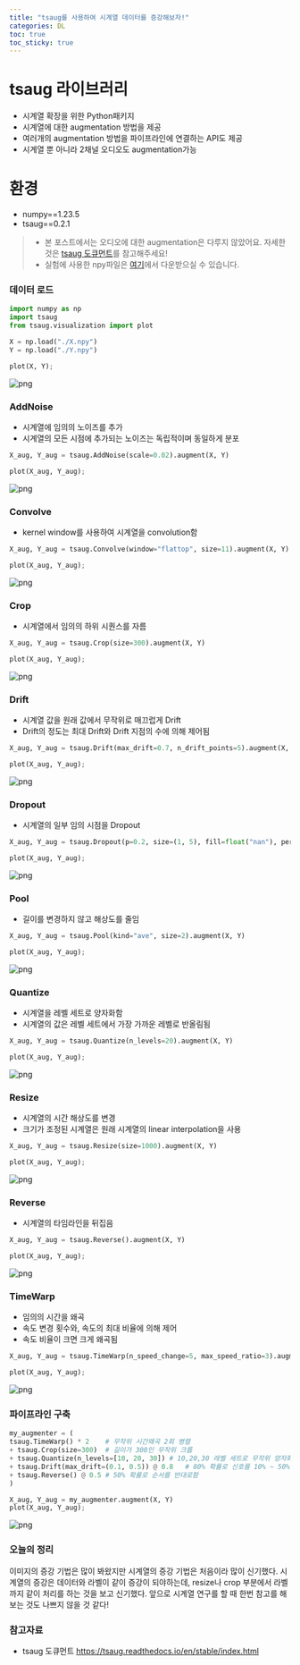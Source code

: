 ```yaml
---
title: "tsaug를 사용하여 시계열 데이터를 증강해보자!"
categories: DL
toc: true
toc_sticky: true
---
```


# tsaug 라이브러리
* 시계열 확장을 위한 Python패키지
* 시계열에 대한 augmentation 방법을 제공
* 여러개의 augmentation 방법을 파이프라인에 연결하는 API도 제공
* 시계열 뿐 아니라 2채널 오디오도 augmentation가능

# 환경
* numpy==1.23.5  
* tsaug==0.2.1

> * 본 포스트에서는 오디오에 대한 augmentation은 다루지 않았어요. 자세한 것은 [tsaug 도큐먼트](https://tsaug.readthedocs.io/en/stable/index.html)를 참고해주세요!  
> * 실험에 사용한 npy파일은 [여기](https://github.com/odnura/tsaug/tree/8d539c8246e26c9f365705fac396e4cdcc4b8d8e/docs/notebook)에서 다운받으실 수 있습니다.

### 데이터 로드


```python
import numpy as np
import tsaug
from tsaug.visualization import plot
```


```python
X = np.load("./X.npy")
Y = np.load("./Y.npy")

plot(X, Y);
```


    
![png](/assets/images/timeseries_augmentation/post_5_0.png)
    


### AddNoise
* 시계열에 임의의 노이즈를 추가
* 시계열의 모든 시점에 추가되는 노이즈는 독립적이며 동일하게 분포


```python
X_aug, Y_aug = tsaug.AddNoise(scale=0.02).augment(X, Y)

plot(X_aug, Y_aug);
```


    
![png](/assets/images/timeseries_augmentation/post_7_0.png)
    


### Convolve
* kernel window를 사용하여 시계열을 convolution함


```python
X_aug, Y_aug = tsaug.Convolve(window="flattop", size=11).augment(X, Y)

plot(X_aug, Y_aug);
```


    
![png](/assets/images/timeseries_augmentation/post_9_0.png)
    


### Crop
* 시계열에서 임의의 하위 시퀀스를 자름


```python
X_aug, Y_aug = tsaug.Crop(size=300).augment(X, Y)

plot(X_aug, Y_aug);
```


    
![png](/assets/images/timeseries_augmentation/post_11_0.png)
    


### Drift
* 시계열 값을 원래 값에서 무작위로 매끄럽게 Drift
* Drift의 정도는 최대 Drift와 Drift 지점의 수에 의해 제어됨


```python
X_aug, Y_aug = tsaug.Drift(max_drift=0.7, n_drift_points=5).augment(X, Y)

plot(X_aug, Y_aug);
```


    
![png](/assets/images/timeseries_augmentation/post_13_0.png)
    


### Dropout
* 시계열의 일부 임의 시점을 Dropout


```python
X_aug, Y_aug = tsaug.Dropout(p=0.2, size=(1, 5), fill=float("nan"), per_channel=True).augment(X, Y)

plot(X_aug, Y_aug);
```


    
![png](/assets/images/timeseries_augmentation/post_15_0.png)
    


### Pool
* 길이를 변경하지 않고 해상도를 줄임


```python
X_aug, Y_aug = tsaug.Pool(kind="ave", size=2).augment(X, Y)

plot(X_aug, Y_aug);
```


    
![png](/assets/images/timeseries_augmentation/post_17_0.png)
    


### Quantize
* 시계열을 레벨 세트로 양자화함
* 시계열의 값은 레벨 세트에서 가장 가까운 레벨로 반올림됨


```python
X_aug, Y_aug = tsaug.Quantize(n_levels=20).augment(X, Y)

plot(X_aug, Y_aug);
```


    
![png](/assets/images/timeseries_augmentation/post_19_0.png)
    


### Resize
* 시계열의 시간 해상도를 변경
* 크기가 조정된 시계열은 원래 시계열의 linear interpolation을 사용


```python
X_aug, Y_aug = tsaug.Resize(size=1000).augment(X, Y)

plot(X_aug, Y_aug);
```


    
![png](/assets/images/timeseries_augmentation/post_21_0.png)
    


### Reverse
* 시계열의 타임라인을 뒤집음


```python
X_aug, Y_aug = tsaug.Reverse().augment(X, Y)

plot(X_aug, Y_aug);
```


    
![png](/assets/images/timeseries_augmentation/post_23_0.png)
    


### TimeWarp
* 임의의 시간을 왜곡
* 속도 변경 횟수와, 속도의 최대 비율에 의해 제어
* 속도 비율이 크면 크게 왜곡됨


```python
X_aug, Y_aug = tsaug.TimeWarp(n_speed_change=5, max_speed_ratio=3).augment(X, Y)

plot(X_aug, Y_aug);
```


    
![png](/assets/images/timeseries_augmentation/post_25_0.png)
    


### 파이프라인 구축


```python
my_augmenter = (
tsaug.TimeWarp() * 2    # 무작위 시간왜곡 2회 병렬
+ tsaug.Crop(size=300)  # 길이가 300인 무작위 크롭
+ tsaug.Quantize(n_levels=[10, 20, 30]) # 10,20,30 레벨 세트로 무작위 양자화
+ tsaug.Drift(max_drift=(0.1, 0.5)) @ 0.8   # 80% 확률로 신호를 10% ~ 50% 까지 무작위 드리프트
+ tsaug.Reverse() @ 0.5 # 50% 확률로 순서를 반대로함
)
```


```python
X_aug, Y_aug = my_augmenter.augment(X, Y)
plot(X_aug, Y_aug);
```


    
![png](/assets/images/timeseries_augmentation/post_28_0.png)
    


### 오늘의 정리
이미지의 증강 기법은 많이 봐왔지만 시계열의 증강 기법은 처음이라 많이 신기했다. 시계열의 증강은 데이터와 라벨이 같이 증강이 되야하는데, resize나 crop 부분에서 라벨까지 같이 처리를 하는 것을 보고 신기했다. 앞으로 시계열 연구를 할 때 한번 참고를 해보는 것도 나쁘지 않을 것 같다!

### 참고자료
* tsaug 도큐먼트 <https://tsaug.readthedocs.io/en/stable/index.html>
